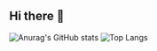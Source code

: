## Hi there 👋
![Anurag's GitHub stats](https://github-readme-stats.vercel.app/api?username=anuraghazra&show_icons=true&theme=omni)
![Top Langs](https://github-readme-stats.vercel.app/api/top-langs/?username=anuraghazra&layout=omni)
<!--
**jiyeonjeon01/jiyeonjeon01** is a ✨ _special_ ✨ repository because its `README.md` (this file) appears on your GitHub profile.

Here are some ideas to get you started:

- 🔭 I’m currently working on ...
- 🌱 I’m currently learning ...
- 👯 I’m looking to collaborate on ...
- 🤔 I’m looking for help with ...
- 💬 Ask me about ...
- 📫 How to reach me: ...
- 😄 Pronouns: ...
- ⚡ Fun fact: ...
-->
